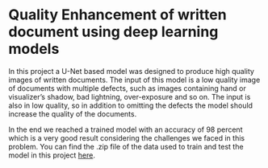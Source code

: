 # Quality Enhancement of written document using deep learning models
In this project a U-Net based model was designed to produce high quality images of written documents. The input of this model is a low quality image of documents with multiple defects, such as images containing hand or visualizer’s shadow, bad lightning, over-exposure and so on. The input is also in low quality, so in addition to omitting the defects the model should increase the quality of the documents.

In the end we reached a trained model with an accuracy of 98 percent which is a very good result considering the challenges we faced in this problem.
You can find the .zip file of the data used to train and test the model in this project [here](https://drive.google.com/file/d/10xoPv8EapUCVTQF4nG-oUOfA9Ju2VYKI/view?usp=drive_link).
